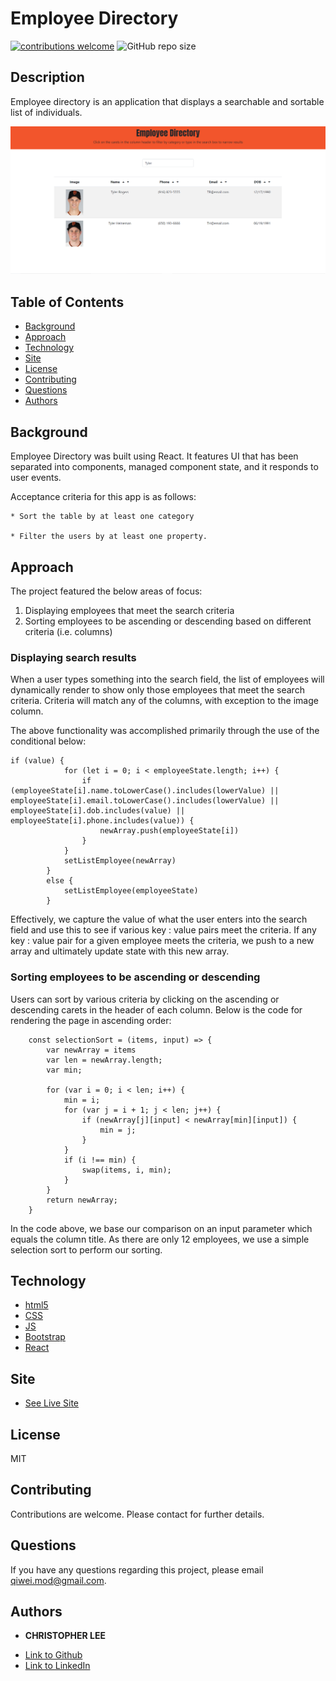 # Employee Directory

[![contributions welcome](https://img.shields.io/badge/contributions-welcome-brightgreen.svg?style=flat)](https://github.com/dwyl/esta/issues)
![GitHub repo size](https://img.shields.io/github/repo-size/cofchips/employee_directory)

## Description
Employee directory is an application that displays a searchable and sortable list of individuals.

![Image](./public/site.png)

## Table of Contents
* [Background](#background)
* [Approach](#approach)
* [Technology](#technology)
* [Site](#site)
* [License](#license)
* [Contributing](#contributing)
* [Questions](#questions)
* [Authors](#authors)


## Background

Employee Directory was built using React. It features UI that has been separated into components, managed component state, and it responds to user events.

Acceptance criteria for this app is as follows:

```
* Sort the table by at least one category

* Filter the users by at least one property.

```

## Approach

The project featured the below areas of focus:
1) Displaying employees that meet the search criteria
2) Sorting employees to be ascending or descending based on different criteria (i.e. columns)

### Displaying search results

When a user types something into the search field, the list of employees will dynamically render to show only those employees that meet the search criteria. Criteria will match any of the columns, with exception to the image column. 

The above functionality was accomplished primarily through the use of the conditional below:

```
if (value) {
            for (let i = 0; i < employeeState.length; i++) {
                if (employeeState[i].name.toLowerCase().includes(lowerValue) || employeeState[i].email.toLowerCase().includes(lowerValue) || employeeState[i].dob.includes(value) || employeeState[i].phone.includes(value)) {
                    newArray.push(employeeState[i])
                }
            }
            setListEmployee(newArray)
        }
        else {
            setListEmployee(employeeState)
        }
```

Effectively, we capture the value of what the user enters into the search field and use this to see if various key : value pairs meet the criteria. If any key : value pair for a given employee meets the criteria, we push to a new array and ultimately update state with this new array.

### Sorting employees to be ascending or descending

Users can sort by various criteria by clicking on the ascending or descending carets in the header of each column. Below is the code for rendering the page in ascending order:

```
    const selectionSort = (items, input) => {
        var newArray = items
        var len = newArray.length;
        var min;

        for (var i = 0; i < len; i++) {
            min = i;
            for (var j = i + 1; j < len; j++) {
                if (newArray[j][input] < newArray[min][input]) {
                    min = j;
                }
            }
            if (i !== min) {
                swap(items, i, min);
            }
        }
        return newArray;
    }
```
In the code above, we base our comparison on an input parameter which equals the column title. As there are only 12 employees, we use a simple selection sort to perform our sorting.

## Technology

* [html5](https://developer.mozilla.org/en-US/docs/Web/Guide/HTML/HTML5)
* [CSS](https://developer.mozilla.org/en-US/docs/Web/CSS/Reference)
* [JS](https://developer.mozilla.org/en-US/docs/Web/JavaScript)
* [Bootstrap](https://getbootstrap.com/)
* [React](https://reactjs.org/)

## Site

* [See Live Site](https://cofchips.github.io/employee_directory/)

## License
MIT

## Contributing
Contributions are welcome. Please contact for further details.

## Questions
If you have any questions regarding this project, please email qiwei.mod@gmail.com.

## Authors

* **CHRISTOPHER LEE** 

- [Link to Github](https://github.com/CofChips)
- [Link to LinkedIn](https://www.linkedin.com/in/christophernlee/)
